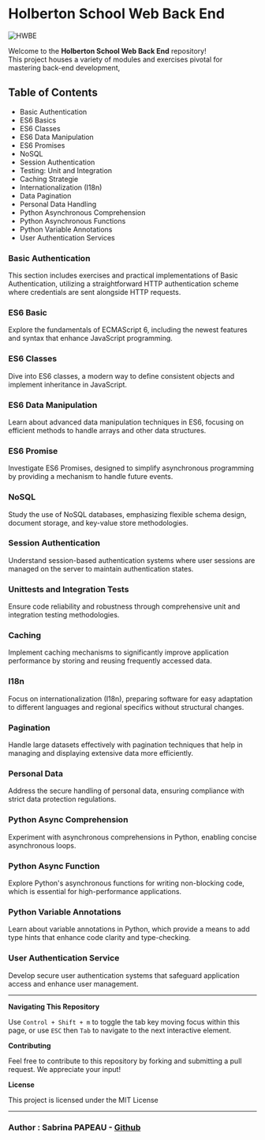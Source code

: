 # Holberton School Web Back End

![HWBE](https://zupimages.net/up/24/28/5ck8.png)

Welcome to the **Holberton School Web Back End** repository!  
This project houses a variety of modules and exercises pivotal for mastering back-end development,  


## Table of Contents

- Basic Authentication
- ES6 Basics
- ES6 Classes
- ES6 Data Manipulation
- ES6 Promises
- NoSQL
- Session Authentication
- Testing: Unit and Integration
- Caching Strategie
- Internationalization (I18n)
- Data Pagination
- Personal Data Handling
- Python Asynchronous Comprehension
- Python Asynchronous Functions
- Python Variable Annotations
- User Authentication Services

### Basic Authentication

This section includes exercises and practical implementations of Basic Authentication, utilizing a straightforward HTTP authentication scheme where credentials are sent alongside HTTP requests.

### ES6 Basic

Explore the fundamentals of ECMAScript 6, including the newest features and syntax that enhance JavaScript programming.

### ES6 Classes

Dive into ES6 classes, a modern way to define consistent objects and implement inheritance in JavaScript.

### ES6 Data Manipulation

Learn about advanced data manipulation techniques in ES6, focusing on efficient methods to handle arrays and other data structures.

### ES6 Promise

Investigate ES6 Promises, designed to simplify asynchronous programming by providing a mechanism to handle future events.

### NoSQL

Study the use of NoSQL databases, emphasizing flexible schema design, document storage, and key-value store methodologies.

### Session Authentication

Understand session-based authentication systems where user sessions are managed on the server to maintain authentication states.

### Unittests and Integration Tests

Ensure code reliability and robustness through comprehensive unit and integration testing methodologies.

### Caching

Implement caching mechanisms to significantly improve application performance by storing and reusing frequently accessed data.

### I18n

Focus on internationalization (I18n), preparing software for easy adaptation to different languages and regional specifics without structural changes.

### Pagination

Handle large datasets effectively with pagination techniques that help in managing and displaying extensive data more efficiently.

### Personal Data

Address the secure handling of personal data, ensuring compliance with strict data protection regulations.

### Python Async Comprehension

Experiment with asynchronous comprehensions in Python, enabling concise asynchronous loops.

### Python Async Function

Explore Python's asynchronous functions for writing non-blocking code, which is essential for high-performance applications.

### Python Variable Annotations

Learn about variable annotations in Python, which provide a means to add type hints that enhance code clarity and type-checking.

### User Authentication Service

Develop secure user authentication systems that safeguard application access and enhance user management.

---

**Navigating This Repository**

Use `Control + Shift + m` to toggle the tab key moving focus within this page, or use `ESC` then `Tab` to navigate to the next interactive element.

**Contributing**

Feel free to contribute to this repository by forking and submitting a pull request. We appreciate your input!

**License**

This project is licensed under the MIT License

---

### Author  :   **Sabrina PAPEAU** - [Github](https://github.com/Holbiwan)

